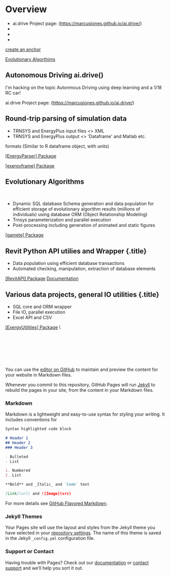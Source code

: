Overview
===============


-   ai.drive Project page: (https://marcusjones.github.io/ai.drive/)
-   [](#)
-   [](#)
-   [](#)

[create an anchor](#autonomous-driving-ai.drive())

[Evolutionary Algorthims](#evolutionary-algorithms)


Autonomous Driving ai.drive()
-------------------------------

I'm hacking on the topic Autonmous Driving using deep learning and a
1/18 RC car!


ai.drive Project page: (https://marcusjones.github.io/ai.drive/)


Round-trip parsing of simulation data
-------------------------------------

-   TRNSYS and EnergyPlus input files \<\> XML
-   TRNSYS and EnergyPlus output \<\> 'Dataframe' and Matlab etc.

formats (Similar to R dataframe object, with units)



[[EnergyParser] Package](https://github.com/MarcusJones/EnergyParser)

[[exergyframe] Package](https://github.com/MarcusJones/exergyframe) 



Evolutionary Algorithms
-----------------------
 

-   Dynamic SQL database Schema generation and data population for efficient storage of evolutionary algorithm results (millions of individuals) using database ORM (Object Relationship Modeling)
-   Trnsys parameterization and parallel execution
-   Post-processing including generation of animated and static figures


[[gamete] Package](https://github.com/MarcusJones/gamete) 

Revit Python API utilies and Wrapper {.title}
------------------------------------

-   Data population using efficient database transactions
-   Automated checking, manipulation, extraction of database elements


[[RevitAPI] Package](https://github.com/MarcusJones/RevitAPI) 
[Documentation](https://htmlpreview.github.io/?https://github.com/MarcusJones/ExergyUtilities/blob/master/RevitUtilities/_build/html/index.html)


Various data projects, general IO utilities {.title}
-------------------------------------------

-   SQL core and ORM wrapper
-   File IO, parallel execution
-   Excel API and CSV


[[ExergyUtilities]
Package](https://github.com/MarcusJones/ExergyUtilities) \


### 

### 

 

 

 








You can use the [editor on GitHub](https://github.com/MarcusJones/MarcusJones.github.io/edit/master/README.md) to maintain and preview the content for your website in Markdown files.

Whenever you commit to this repository, GitHub Pages will run [Jekyll](https://jekyllrb.com/) to rebuild the pages in your site, from the content in your Markdown files.

### Markdown

Markdown is a lightweight and easy-to-use syntax for styling your writing. It includes conventions for

```markdown
Syntax highlighted code block

# Header 1
## Header 2
### Header 3

- Bulleted
- List

1. Numbered
2. List

**Bold** and _Italic_ and `Code` text

[Link](url) and ![Image](src)
```

For more details see [GitHub Flavored Markdown](https://guides.github.com/features/mastering-markdown/).

### Jekyll Themes

Your Pages site will use the layout and styles from the Jekyll theme you have selected in your [repository settings](https://github.com/MarcusJones/MarcusJones.github.io/settings). The name of this theme is saved in the Jekyll `_config.yml` configuration file.

### Support or Contact

Having trouble with Pages? Check out our [documentation](https://help.github.com/categories/github-pages-basics/) or [contact support](https://github.com/contact) and we’ll help you sort it out.
